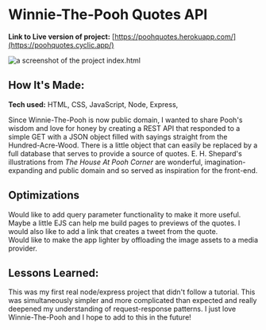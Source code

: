 # Winnie-The-Pooh Quotes API


**Link to Live version of project:** [https://poohquotes.herokuapp.com/](https://poohquotes.cyclic.app/)

![a screenshot of the project index.html](https://cdn.discordapp.com/attachments/946850401536319571/1021022470016344064/unknown.png)

## How It's Made:

**Tech used:** HTML, CSS, JavaScript, Node, Express, 

Since Winnie-The-Pooh is now public domain, I wanted to share Pooh's wisdom and love for honey by creating a REST API that responded to a simple GET with a JSON object filled with sayings straight from the Hundred-Acre-Wood.  There is a little object that can easily be replaced by a full database that serves to provide a source of quotes.  E. H. Shepard's illustrations from *The House At Pooh Corner* are wonderful, imagination-expanding and public domain and so served as inspiration for the front-end.  

## Optimizations

Would like to add query parameter functionality to make it more useful.  Maybe a little EJS can help me build pages to previews of the quotes.  I would also like to add a link that creates a tweet from the quote.  
Would like to make the app lighter by offloading the image assets to a media provider.

## Lessons Learned:

This was my first real node/express project that didn't follow a tutorial.  This was simultaneously simpler and more complicated than expected and really deepened my understanding of request-response patterns.  I just love Winnie-The-Pooh and I hope to add to this in the future!
